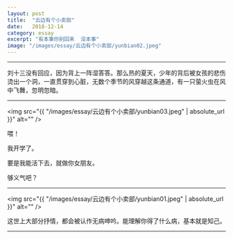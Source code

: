 ```yaml
---
layout: post
title:  "云边有个小卖部"
date:   2018-12-14
category: essay
excerpt: "有本事你别回来  没本事"
image: "/images/essay/云边有个小卖部/yunbian02.jpeg"
---
```


---

刘十三没有回应，因为背上一阵湿答答。那么热的夏天，少年的背后被女孩的悲伤烫出一个洞，一直贯穿到心脏，无数个季节的风穿越这条通道，有一只萤火虫在风中飞舞，忽明忽暗。

---

<span class="image fit"><img src="{{ "/images/essay/云边有个小卖部/yunbian03.jpeg" | absolute_url }}" alt="" /></span>

喂！

我开学了。

要是我能活下去，就做你女朋友。

够义气吧？

---

<span class="image fit"><img src="{{ "/images/essay/云边有个小卖部/yunbian01.jpeg" | absolute_url }}" alt="" /></span>

这世上大部分抒情，都会被认作无病呻吟。能理解你得了什么病，基本就是知己。

---
